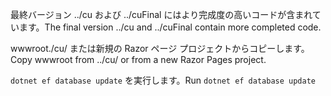 <span data-ttu-id="ced06-101">最終バージョン ../cu および ../cuFinal にはより完成度の高いコードが含まれています。</span><span class="sxs-lookup"><span data-stu-id="ced06-101">The final version ../cu and ../cuFinal contain more completed code.</span></span>

<span data-ttu-id="ced06-102">wwwroot./cu/ または新規の Razor ページ プロジェクトからコピーします。</span><span class="sxs-lookup"><span data-stu-id="ced06-102">Copy wwwroot from ../cu/ or from a new Razor Pages project.</span></span>

<span data-ttu-id="ced06-103">`dotnet ef database update` を実行します。</span><span class="sxs-lookup"><span data-stu-id="ced06-103">Run `dotnet ef database update`</span></span>
